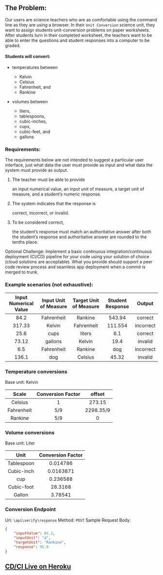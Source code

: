 ## The Problem:
Our users are science teachers who are as comfortable using the command line as they are using a browser. 
In their `Unit Conversion` science unit,
they want to assign students unit-conversion problems on paper worksheets. After students turn in their completed worksheet, 
the teachers want to be able to enter the questions and student responses into a computer to be graded. 

#### Students will convert:
* temperatures between 
    
    * Kelvin
    * Celsius
    * Fahrenheit, and 
    * Rankine

* volumes between 

    * liters, 
    * tablespoons, 
    * cubic-inches, 
    * cups, 
    * cubic-feet, and 
    * gallons
    
### Requirements:
The requirements below are not intended to suggest a particular user interface, just what data the user must provide as input and what data the system must provide as output.

1. The teacher must be able to provide 

    an input numerical value, an input unit of measure, a target unit of measure, and a student’s numeric response.
    
2. The system indicates that the response is 
    
    correct, incorrect, or invalid. 
    
3. To be considered correct, 
    
    the student’s response must match an authoritative answer after both the student’s response and authoritative answer are rounded to the tenths place.

Optional Challenge: Implement a basic continuous integration/continuous deployment (CI/CD) pipeline for your code using your solution of choice
(cloud solutions are acceptable). What you provide should support a peer code review process and seamless app deployment when a commit is merged to trunk.

### Example scenarios (not exhaustive):
|Input Numerical Value |Input Unit of Measure |Target Unit of Measure |Student Response |Output
| :--------: | :--------: | :--------: | :--------: | :--------: | 
| 84.2       | Fahrenheit | Rankine | 543.94 | correct |
| 317.33 | Kelvin | Fahrenheit | 111.554 | incorrect |
| 25.6 | cups  | liters | 6.1 | correct |
| 73.12 | gallons | Kelvin | 19.4 | invalid |
| 6.5 | Fahrenheit | Rankine | dog | incorrect |
| 136.1 | dog | Celsius | 45.32 | invalid |

### Temperature conversions

Base unit: Kelvin

| Scale | Conversion Factor | offset |
| :----: | :----: | :----: |
| Celsius | 1 | 273.15 |
| Fahrenheit | 5/9 | 2298.35/9 |
| Rankine | 5/9 | 0 |

### Volume conversions

Base unit: Liter

| Unit | Conversion Factor | 
| :----: | :----: |
| Tablespoon | 0.014786 |
| Cubic-inch | 0.0163871 |
| cup | 0.236588 |
| Cubic-foot | 28.3168 |
| Gallon | 3.78541 |

### Conversion Endpoint

Uri: `\api\verify\response`
Method: `POST`
Sample Request Body:
```json
{
	"inputValue": 84.2,
	"inputUnit": "a",
	"targetUnit": "Rankine",
	"response": 95.0
}
```

## [CD/CI Live on Heroku](https://unit-conversion-challenge.herokuapp.com)

